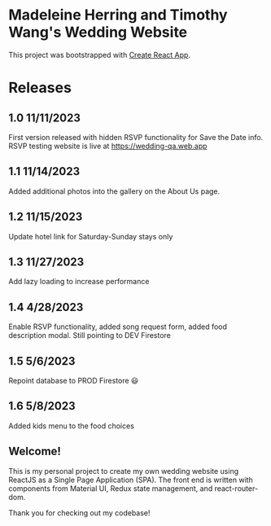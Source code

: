 # Madeleine Herring and Timothy Wang's Wedding Website 

This project was bootstrapped with [Create React App](https://github.com/facebook/create-react-app).

# Releases 

## 1.0 11/11/2023
First version released with hidden RSVP functionality for Save the Date info. 
RSVP testing website is live at https://wedding-qa.web.app

## 1.1 11/14/2023
Added additional photos into the gallery on the About Us page.

## 1.2 11/15/2023
Update hotel link for Saturday-Sunday stays only

## 1.3 11/27/2023
Add lazy loading to increase performance

## 1.4 4/28/2023
Enable RSVP functionality, added song request form, added food description modal. Still pointing to DEV Firestore

## 1.5 5/6/2023
Repoint database to PROD Firestore 😃

## 1.6 5/8/2023
Added kids menu to the food choices

## Welcome! 

This is my personal project to create my own wedding website using ReactJS as a Single Page Application (SPA).
The front end is written with components from Material UI, Redux state management, and react-router-dom.

Thank you for checking out my codebase!
